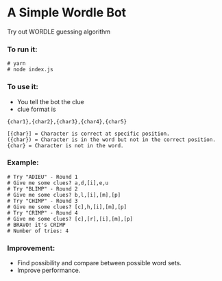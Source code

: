 # A Simple Wordle Bot
Try out WORDLE guessing algorithm

### To run it:
```
# yarn
# node index.js
```

### To use it:
- You tell the bot the clue
- clue format is

`{char1},{char2},{char3},{char4},{char5}`

```
[{char}] = Character is correct at specific position.
({char}) = Character is in the word but not in the correct position.
{char} = Character is not in the word.
```

### Example:
```
# Try "ADIEU" - Round 1
# Give me some clues? a,d,[i],e,u
# Try "BLIMP" - Round 2
# Give me some clues? b,l,[i],[m],[p]
# Try "CHIMP" - Round 3
# Give me some clues? [c],h,[i],[m],[p]
# Try "CRIMP" - Round 4
# Give me some clues? [c],[r],[i],[m],[p]
# BRAVO! it's CRIMP
# Number of tries: 4
```

### Improvement:
- Find possibility and compare between possible word sets.
- Improve performance.
